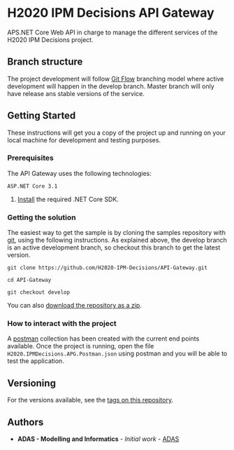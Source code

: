 # H2020 IPM Decisions API Gateway

APS.NET Core Web API in charge to manage the different services of the H2020 IPM Decisions project.

## Branch structure

The project development will follow [Git Flow](https://nvie.com/posts/a-successful-git-branching-model/) branching model where active development will happen in the develop branch. Master branch will only have release ans stable versions of the service.

## Getting Started

These instructions will get you a copy of the project up and running on your local machine for development and testing purposes. 

### Prerequisites

The API Gateway uses the following technologies:

```
ASP.NET Core 3.1
```
1. [Install](https://dotnet.microsoft.com/download/dotnet-core/3.1) the required .NET Core SDK.

### Getting the solution

The easiest way to get the sample is by cloning the samples repository with [git](https://git-scm.com/downloads), using the following instructions. As explained above, the develop branch is an active development branch, so checkout this branch to get the latest version.

```console
git clone https://github.com/H2020-IPM-Decisions/API-Gateway.git

cd API-Gateway

git checkout develop
```

You can also [download the repository as a zip](https://github.com/H2020-IPM-Decisions/API-Gateway/archive/master.zip).

### How to interact with the project

A [postman](https://www.getpostman.com/) collection has been created with the current end points available. 
Once the project is running, open the file `H2020.IPMDecisions.APG.Postman.json` using postman and you will be able to test the application.

## Versioning

For the versions available, see the [tags on this repository](https://github.com/H2020-IPM-Decisions/API-Gateway/tags). 

## Authors

* **ADAS - Modelling and Informatics** - *Initial work* - [ADAS](https://www.adas.uk/)
